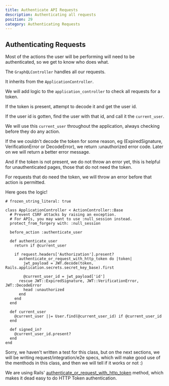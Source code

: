 ```yaml
---
title: Authenticate API Requests
description: Authenticating all requests
position: 29
category: Authenticating Requests
---
```


## Authenticating Requests

Most of the actions the user will be performing will need to be authenticated, so we get to know who does what.

The `GraphQLController` handles all our requests.

It inherits from the `ApplicationController`.

We will add logic to the `application_controller` to check all requests for a token.

If the token is present, attempt to decode it and get the user id.

If the user id is gotten, find the user with that id, and call it the `current_user`.

We will use this `current_user` throughout the application, always checking before they do any action.

If the we couldn't decode the token for some reason, eg (ExpiredSignature, VerificationError or DecodeError), we return :unauthorized error code. Later on we will return a better error message.

And if the token is not present, we do not throw an error yet, this is helpful for unauthenticated pages, those that do not need the token.

For requests that do need the token, we will throw an error before that action is permitted.

Here goes the logic!

```ruby[app/controllers/application_controller.rb]
# frozen_string_literal: true

class ApplicationController < ActionController::Base
  # Prevent CSRF attacks by raising an exception.
  # For APIs, you may want to use :null_session instead.
  protect_from_forgery with: :null_session

  before_action :authenticate_user

  def authenticate_user
    return if @current_user

    if request.headers['Authorization'].present?
      authenticate_or_request_with_http_token do |token|
        jwt_payload = JWT.decode(token, Rails.application.secrets.secret_key_base).first

        @current_user_id = jwt_payload['id']
      rescue JWT::ExpiredSignature, JWT::VerificationError, JWT::DecodeError
        head :unauthorized
      end
    end
  end

  def current_user
    @current_user ||= User.find(@current_user_id) if @current_user_id
  end

  def signed_in?
    @current_user_id.present?
  end
end
```

Sorry, we haven't written a test for this class, but on the next sections, we will be writing request/integration/e2e specs, which will make good use of the menthods in this class, and then we will tell if it works or not :)

We are using Rails' [authenticate_or_request_with_http_token](https://api.rubyonrails.org/classes/ActionController/HttpAuthentication/Token.html) method, which makes it dead easy to do HTTP Token authentication.
